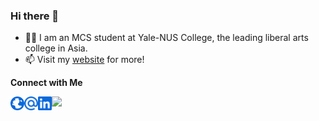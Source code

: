 ### Hi there 👋

- 👨‍💻 I am an MCS student at Yale-NUS College, the leading liberal arts college in Asia. 
- 📫 Visit my [website](https://taoo0316.github.io/) for more!

**Connect with Me**

[<img align="left" alt="Website" width="22px" src="./globe.svg" />](https://taoo0316.github.io/ "Portfolio")
[<img align="left" alt="Email" width="22px" src="./email.svg" />](mailto:zwt2000sg@outlook.com "E-mail")
[<img align="left" alt="LinkedIn" width="22px" src="./linkedin.svg" />](https://www.linkedin.com/in/zhu-wentao "LinkedIn")

![](https://komarev.com/ghpvc/?username=taoo0316&color=2188ff)

